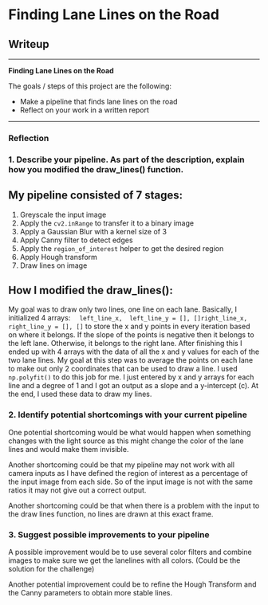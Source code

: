 # **Finding Lane Lines on the Road** 

## Writeup
---

**Finding Lane Lines on the Road**

The goals / steps of this project are the following:
* Make a pipeline that finds lane lines on the road
* Reflect on your work in a written report


[//]: # (Image References)

[image1]: ./examples/grayscale.jpg "Grayscale"

---

### Reflection

### 1. Describe your pipeline. As part of the description, explain how you modified the draw_lines() function.

## My pipeline consisted of 7 stages:
1. Greyscale the input image
2. Apply the `cv2.inRange` to transfer it to a binary image
3. Apply a Gaussian Blur with a kernel size of 3
4. Apply Canny filter to detect edges
5. Apply the `region_of_interest` helper to get the desired region
6. Apply Hough transform
7. Draw lines on image

## How I modified the draw_lines():
My goal was to draw only two lines, one line on each lane.
Basically, I initialized 4 arrays: `  left_line_x,  left_line_y = [], []right_line_x, right_line_y = [], []` to store the x and y points in every iteration based on where it belongs. If the slope of the points is negative then it belongs to the left lane. Otherwise, it belongs to the right lane. After finishing this I ended up with 4 arrays with the data of all the x and y values for each of the two lane lines. My goal at this step was to average the points on each lane to make out only 2 coordinates that can be used to draw a line. I used `np.polyfit()` to do this job for me. I just entered by x and y arrays for each line and a degree of 1 and I got an output as a slope and a y-intercept (c). At the end, I used these data to draw my lines.


### 2. Identify potential shortcomings with your current pipeline


One potential shortcoming would be what would happen when something changes with the light source as this might change the color of the lane lines and would make them invisible.

Another shortcoming could be that my pipeline may not work with all camera inputs as I have defined the region of interest as a percentage of the input image from each side. So of the input image is not with the same ratios it may not give out a correct output.

Another shortcoming could be that when there is a problem with the input to the draw lines function, no lines are drawn at this exact frame.


### 3. Suggest possible improvements to your pipeline

A possible improvement would be to use several color filters and combine images to make sure we get the lanelines with all colors. (Could be the solution for the challenge)

Another potential improvement could be to refine the Hough Transform and the Canny parameters to obtain more stable lines.
